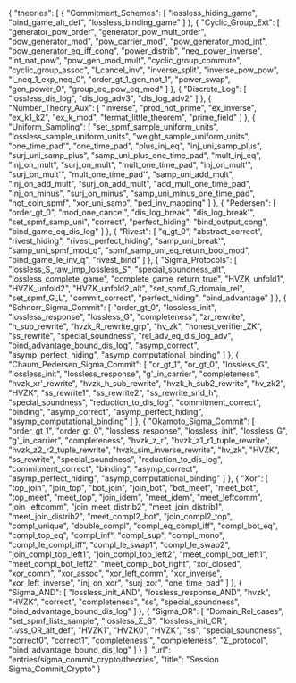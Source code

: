 {
    "theories": [
        {
            "Commitment_Schemes": [
                "lossless_hiding_game",
                "bind_game_alt_def",
                "lossless_binding_game"
            ]
        },
        {
            "Cyclic_Group_Ext": [
                "generator_pow_order",
                "generator_pow_mult_order",
                "pow_generator_mod",
                "pow_carrier_mod",
                "pow_generator_mod_int",
                "pow_generator_eq_iff_cong",
                "power_distrib",
                "neg_power_inverse",
                "int_nat_pow",
                "pow_gen_mod_mult",
                "cyclic_group_commute",
                "cyclic_group_assoc",
                "l_cancel_inv",
                "inverse_split",
                "inverse_pow_pow",
                "l_neq_1_exp_neq_0",
                "order_gt_1_gen_not_1",
                "power_swap",
                "gen_power_0",
                "group_eq_pow_eq_mod"
            ]
        },
        {
            "Discrete_Log": [
                "lossless_dis_log",
                "dis_log_adv3",
                "dis_log_adv2"
            ]
        },
        {
            "Number_Theory_Aux": [
                "inverse",
                "prod_not_prime",
                "ex_inverse",
                "ex_k1_k2",
                "ex_k_mod",
                "fermat_little_theorem",
                "prime_field"
            ]
        },
        {
            "Uniform_Sampling": [
                "set_spmf_sample_uniform_units",
                "lossless_sample_uniform_units",
                "weight_sample_uniform_units",
                "one_time_pad'",
                "one_time_pad",
                "plus_inj_eq",
                "inj_uni_samp_plus",
                "surj_uni_samp_plus",
                "samp_uni_plus_one_time_pad",
                "mult_inj_eq",
                "inj_on_mult",
                "surj_on_mult",
                "mult_one_time_pad",
                "inj_on_mult'",
                "surj_on_mult'",
                "mult_one_time_pad'",
                "samp_uni_add_mult",
                "inj_on_add_mult",
                "surj_on_add_mult",
                "add_mult_one_time_pad",
                "inj_on_minus",
                "surj_on_minus",
                "samp_uni_minus_one_time_pad",
                "not_coin_spmf",
                "xor_uni_samp",
                "ped_inv_mapping"
            ]
        },
        {
            "Pedersen": [
                "order_gt_0",
                "mod_one_cancel",
                "dis_log_break",
                "dis_log_break'",
                "set_spmf_samp_uni",
                "correct",
                "perfect_hiding",
                "bind_output_cong",
                "bind_game_eq_dis_log"
            ]
        },
        {
            "Rivest": [
                "q_gt_0",
                "abstract_correct",
                "rivest_hiding",
                "rivest_perfect_hiding",
                "samp_uni_break'",
                "samp_uni_spmf_mod_q",
                "spmf_samp_uni_eq_return_bool_mod",
                "bind_game_le_inv_q",
                "rivest_bind"
            ]
        },
        {
            "Sigma_Protocols": [
                "lossless_S_raw_imp_lossless_S",
                "special_soundness_alt",
                "lossless_complete_game",
                "complete_game_return_true",
                "HVZK_unfold1",
                "HVZK_unfold2",
                "HVZK_unfold2_alt",
                "set_spmf_G_domain_rel",
                "set_spmf_G_L",
                "commit_correct",
                "perfect_hiding",
                "bind_advantage"
            ]
        },
        {
            "Schnorr_Sigma_Commit": [
                "order_gt_0",
                "lossless_init",
                "lossless_response",
                "lossless_G",
                "completeness",
                "zr_rewrite",
                "h_sub_rewrite",
                "hvzk_R_rewrite_grp",
                "hv_zk",
                "honest_verifier_ZK",
                "ss_rewrite",
                "special_soundness",
                "rel_adv_eq_dis_log_adv",
                "bind_advantage_bound_dis_log",
                "asymp_correct",
                "asymp_perfect_hiding",
                "asymp_computational_binding"
            ]
        },
        {
            "Chaum_Pedersen_Sigma_Commit": [
                "or_gt_1",
                "or_gt_0",
                "lossless_G",
                "lossless_init",
                "lossless_response",
                "g'_in_carrier",
                "completeness",
                "hvzk_xr'_rewrite",
                "hvzk_h_sub_rewrite",
                "hvzk_h_sub2_rewrite",
                "hv_zk2",
                "HVZK",
                "ss_rewrite1",
                "ss_rewrite2",
                "ss_rewrite_snd_h",
                "special_soundness",
                "reduction_to_dis_log",
                "commitment_correct",
                "binding",
                "asymp_correct",
                "asymp_perfect_hiding",
                "asymp_computational_binding"
            ]
        },
        {
            "Okamoto_Sigma_Commit": [
                "order_gt_1",
                "order_gt_0",
                "lossless_response",
                "lossless_init",
                "lossless_G",
                "g'_in_carrier",
                "completeness",
                "hvzk_z_r",
                "hvzk_z1_r1_tuple_rewrite",
                "hvzk_z2_r2_tuple_rewrite",
                "hvzk_sim_inverse_rewrite",
                "hv_zk",
                "HVZK",
                "ss_rewrite",
                "special_soundness",
                "reduction_to_dis_log",
                "commitment_correct",
                "binding",
                "asymp_correct",
                "asymp_perfect_hiding",
                "asymp_computational_binding"
            ]
        },
        {
            "Xor": [
                "top_join",
                "join_top",
                "bot_join",
                "join_bot",
                "bot_meet",
                "meet_bot",
                "top_meet",
                "meet_top",
                "join_idem",
                "meet_idem",
                "meet_leftcomm",
                "join_leftcomm",
                "join_meet_distrib2",
                "meet_join_distrib1",
                "meet_join_distrib2",
                "meet_compl2_bot",
                "join_compl2_top",
                "compl_unique",
                "double_compl",
                "compl_eq_compl_iff",
                "compl_bot_eq",
                "compl_top_eq",
                "compl_inf",
                "compl_sup",
                "compl_mono",
                "compl_le_compl_iff",
                "compl_le_swap1",
                "compl_le_swap2",
                "join_compl_top_left1",
                "join_compl_top_left2",
                "meet_compl_bot_left1",
                "meet_compl_bot_left2",
                "meet_compl_bot_right",
                "xor_closed",
                "xor_comm",
                "xor_assoc",
                "xor_left_comm",
                "xor_inverse",
                "xor_left_inverse",
                "inj_on_xor",
                "surj_xor",
                "one_time_pad"
            ]
        },
        {
            "Sigma_AND": [
                "lossless_init_AND",
                "lossless_response_AND",
                "hvzk",
                "HVZK",
                "correct",
                "completeness",
                "ss",
                "special_soundness",
                "bind_advantage_bound_dis_log"
            ]
        },
        {
            "Sigma_OR": [
                "Domain_Rel_cases",
                "set_spmf_lists_sample",
                "lossless_Σ_S",
                "lossless_init_OR",
                "𝒜ss_OR_alt_def",
                "HVZK1",
                "HVZK0",
                "HVZK",
                "ss",
                "special_soundness",
                "correct0",
                "correct1",
                "completeness'",
                "completeness",
                "Σ_protocol",
                "bind_advantage_bound_dis_log"
            ]
        }
    ],
    "url": "entries/sigma_commit_crypto/theories",
    "title": "Session Sigma_Commit_Crypto"
}